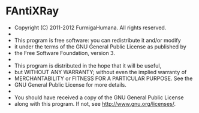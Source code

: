 FAntiXRay
===============

 * Copyright (C) 2011-2012 FurmigaHumana.  All rights reserved.
 * 
 * This program is free software: you can redistribute it and/or modify
 * it under the terms of the GNU General Public License as published by
 * the Free Software Foundation,  version 3.
 * 
 * This program is distributed in the hope that it will be useful,
 * but WITHOUT ANY WARRANTY; without even the implied warranty of
 * MERCHANTABILITY or FITNESS FOR A PARTICULAR PURPOSE.  See the
 * GNU General Public License for more details.
 * 
 * You should have received a copy of the GNU General Public License
 * along with this program. If not, see <http://www.gnu.org/licenses/>.